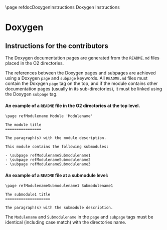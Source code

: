 \page refdocDoxygenInstructions Doxygen Instructions

Doxygen
=======

## Instructions for the contributors

The Doxygen documentation pages are generated from the `README.md` files placed in the O2 directories. 

The references between the Doxygen pages and subpages are achieved using a Doxygen `page` and `subpage` keywords. All `README.md` files must contain the Doxygen `page` tag on the top, and if the module contains other documentation pages (usually in its sub-directories), it must be linked using the Doxygen `subpage` tag.

#### An example of a `README` file in the O2 directories at the top level.

    \page refModulename Module 'Modulename'

    The module title
    ================

    The paragraph(s) with the module description.

    This module contains the following submodules:
    
    - \subpage refModulenameSubmodulename1
    - \subpage refModulenameSubmodulename2
    - \subpage refModulenameSubmodulename3


#### An example of a `README` file at a submodule level:

    \page refModulenameSubmodulename1 Submodulename1

    The submodule1 title
    ====================

    The paragraph(s) with the submodule description.

The `Modulename` and `Submodulename` in the `page` and `subpage` tags must be identical (including case match) with the directories name. 
